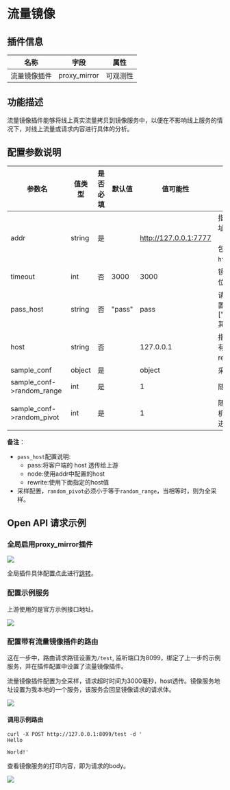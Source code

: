 # 流量镜像
## 插件信息

| 名称         | 字段         | 属性     |
| ------------ | ------------ | -------- |
| 流量镜像插件 | proxy_mirror | 可观测性 |

## 功能描述

流量镜像插件能够将线上真实流量拷贝到镜像服务中，以便在不影响线上服务的情况下，对线上流量或请求内容进行具体的分析。



## 配置参数说明

| 参数名                    | 值类型 | 是否必填 | 默认值 | 值可能性              | 说明                                                         |
| ------------------------- | ------ | -------- | ------ | --------------------- | ------------------------------------------------------------ |
| addr                      | string | 是       |        | http://127.0.0.1:7777 | 指定镜像服务的地址，地址中需要包含 `schema`（`http` 或 `https`），但不能包含 `path` 部分。例如 `http://127.0.0.1:7777`。 |
| timeout                   | int    | 否       | 3000   | 3000                  | 镜像请求的超时时间，单位为毫秒                               |
| pass_host                 | string | 否       | "pass" | pass                  | 请求发给上游时的 host 设置选型，可选["pass","node","rewrite"]其一 |
| host                      | string | 否       |        | 127.0.0.1             | 指定镜像请求的host，只有在 `pass_host` 配置为 rewrite 时有效 |
| sample_conf               | object | 是       |        | object                | 采样配置                                                     |
| sample_conf->random_range | int    | 是       |        | 1                     | 随机数的生成范围                                             |
| sample_conf->random_pivot | int    | 是       |        | 1                     | 随机数锚点，当生成的随机数小于或等于该值，则进行请求转发     |

**备注**：

* `pass_host`配置说明:
  * pass:将客户端的 host 透传给上游
  * node:使用addr中配置的host
  * rewrite:使用下面指定的host值
* 采样配置，`random_pivot`必须小于等于`random_range`，当相等时，则为全采样。



## Open API 请求示例


### 全局启用proxy_mirror插件

![](http://data.eolinker.com/course/NNDwEEZbfb65854194b685d01f1428e1358715aab89b558.gif)

全局插件具体配置点此进行[跳转](/docs/dashboard/plugins)。



### 配置示例服务

上游使用的是官方示例接口地址。

![](http://data.eolinker.com/course/fWenmsF511eb54dd354c160f9a4dbb06c356fcae661d2f3.gif)



### 配置带有流量镜像插件的路由

这在一步中，路由请求路径设置为`/test`, 监听端口为8099，绑定了上一步的示例服务，并在插件配置中设置了流量镜像插件。

流量镜像插件配置为全采样，请求超时时间为3000毫秒，host透传。镜像服务地址设置为我本地的一个服务，该服务会回显镜像请求的请求体。

![](http://data.eolinker.com/course/pMswFapa3bcb4dc2d3d8fbc1ac7ea64de3f77c74965d183.gif)



#### 调用示例路由

```shell
curl -X POST http://127.0.0.1:8099/test -d '
Hello

World!'
```

查看镜像服务的打印内容，即为请求的body。

![](http://data.eolinker.com/course/ca9ZJ5Gf6f85a6ff71227ea815daeb2ada4fa0d6f39f662.png)

